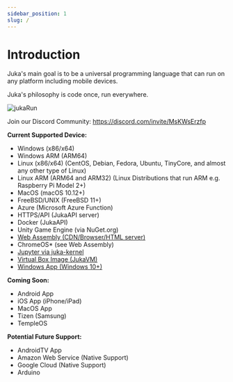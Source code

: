 ```yaml
---
sidebar_position: 1
slug: /
---
```


# Introduction

Juka's main goal is to be a universal programming language that can run on any platform including mobile devices.

Juka's philosophy is code once, run everywhere.

![jukaRun](/img/latestjuka.png)

Join our Discord Community: https://discord.com/invite/MsKWsErzfp

__Current Supported Device:__
- Windows (x86/x64)
- Windows ARM (ARM64)
- Linux (x86/x64) (CentOS, Debian, Fedora, Ubuntu, TinyCore, and almost any other type of Linux)
- Linux ARM (ARM64 and ARM32) (Linux Distributions that run ARM e.g. Raspberry Pi Model 2+)
- MacOS (macOS 10.12+)
- FreeBSD/UNIX (FreeBSD 11+)
- Azure (Microsoft Azure Function)
- HTTPS/API (JukaAPI server)
- Docker (JukaAPI)
- Unity Game Engine (via NuGet.org)
- [Web Assembly (CDN/Browser/HTML server)](https://github.com/jukaLang/juka-webassembly)
- ChromeOS* (see Web Assembly)
- [Jupyter via juka-kernel](https://github.com/jukaLang/juka-kernel)
- [Virtual Box Image (JukaVM)](https://github.com/jukaLang/jukaVM)
- [Windows App (Windows 10+)](https://github.com/jukaLang/JukaApp)

**__Coming Soon:__**
- Android App
- iOS App (iPhone/iPad)
- MacOS App
- Tizen (Samsung)
- TempleOS

__Potential Future Support:__
- AndroidTV App
- Amazon Web Service (Native Support)
- Google Cloud (Native Support)
- Arduino



